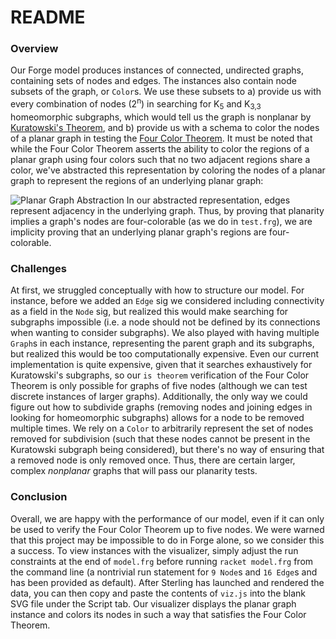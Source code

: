 # README
### Overview
Our Forge model produces instances of connected, undirected graphs, containing sets of nodes and edges. The instances also contain node subsets of the graph, or `Color`s. We use these subsets to a) provide us with every combination of nodes (2<sup>n</sup>) in searching for K<sub>5</sub> and K<sub>3,3</sub> homeomorphic subgraphs, which would tell us the graph is nonplanar by [Kuratowski's Theorem](https://en.wikipedia.org/wiki/Kuratowski%27s_theorem), and b) provide us with a schema to color the nodes of a planar graph in testing the [Four Color Theorem](https://en.wikipedia.org/wiki/Four_color_theorem). It must be noted that while the Four Color Theorem asserts the ability to color the regions of a planar graph using four colors such that no two adjacent regions share a color, we've abstracted this representation by coloring the nodes of a planar graph to represent the regions of an underlying planar graph:

![Planar Graph Abstraction](https://media.geeksforgeeks.org/wp-content/uploads/20210714163156/map3-300x142.png) 
In our abstracted representation, edges represent adjacency in the underlying graph. Thus, by proving that planarity implies a graph's nodes are four-colorable (as we do in `test.frg`), we are implicity proving that an underlying planar graph's regions are four-colorable.
### Challenges
At first, we struggled conceptually with how to structure our model. For instance, before we added an `Edge` sig we considered including connectivity as a field in the `Node` sig, but realized this would make searching for subgraphs impossible (i.e. a node should not be defined by its connections when wanting to consider subgraphs). We also played with having multiple `Graph`s in each instance, representing the parent graph and its subgraphs, but realized this would be too computationally expensive. Even our current implementation is quite expensive, given that it searches exhaustively for Kuratowski's subgraphs, so our `is theorem` verification of the Four Color Theorem is only possible for graphs of five nodes (although we can test discrete instances of larger graphs). Additionally, the only way we could figure out how to subdivide graphs (removing nodes and joining edges in looking for homeomorphic subgraphs) allows for a node to be removed multiple times. We rely on a `Color` to arbitrarily represent the set of nodes removed for subdivision (such that these nodes cannot be present in the Kuratowski subgraph being considered), but there's no way of ensuring that a removed node is only removed once. Thus, there are certain larger, complex *nonplanar* graphs that will pass our planarity tests. 
### Conclusion
Overall, we are happy with the performance of our model, even if it can only be used to verify the Four Color Theorem up to five nodes. We were warned that this project may be impossible to do in Forge alone, so we consider this a success. To view instances with the visualizer, simply adjust the run constraints at the end of `model.frg` before running `racket model.frg` from the command line (a nontrivial run statement for `9 Node`s and `16 Edge`s and has been provided as default). After Sterling has launched and rendered the data, you can then copy and paste the contents of `viz.js` into the blank SVG file under the Script tab. Our visualizer displays the planar graph instance and colors its nodes in such a way that satisfies the Four Color Theorem.